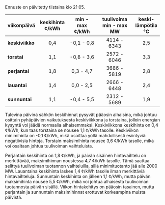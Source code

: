 Ennuste on päivitetty tiistaina klo 21:05.

| viikonpäivä  | keskihinta<br>¢/kWh | min - max<br>¢/kWh | tuulivoima<br>min - max<br>MW | keski-<br>lämpötila<br>°C |
|:-------------|:----------------:|:----------------:|:-------------:|:-------------:|
| **keskiviikko** | 0,4 | -0,1 - 0,8 | 4114 - 6343 | 2,5 |
| **torstai** | 1,1 | -0,8 - 3,6 | 2572 - 6046 | 3,3 |
| **perjantai** | 1,8 | 0,3 - 4,7 | 3686 - 5819 | 2,8 |
| **lauantai** | 1,4 | 0,0 - 2,5 | 2666 - 6448 | 2,4 |
| **sunnuntai** | 1,1 | -0,4 - 5,5 | 2312 - 5689 | 1,9 |

Tulevina päivinä sähkön keskihinnat pysyvät pääosin alhaisina, mikä johtuu osittain pyhäpäivien vaikutuksesta keskiviikkona ja torstaina, jolloin energian kysyntä voi jäädä normaalia alhaisemmaksi. Keskiviikkona keskihinta on 0,4 ¢/kWh, kun taas torstaina se nousee 1,1 ¢/kWh tasolle. Keskiviikon minimihinta on -0,1 ¢/kWh, mikä osoittaa yöllä mahdollisesti esiintyviä negatiivisia hintoja. Torstain maksimihinta nousee 3,6 ¢/kWh tasolle, mikä voi osaltaan johtua tuulivoiman vaihteluista.

Perjantain keskihinta on 1,8 ¢/kWh, ja päivän sisäinen hintavaihtelu on merkittävää, maksimihinnan noustessa 4,7 ¢/kWh tasolle. Tämä saattaa selittyä tuulivoiman tuotannon vaihteluilla, sillä minimituotanto jää alle 2000 MW. Lauantaina keskihinta laskee 1,4 ¢/kWh tasolle ilman merkittäviä hintavaihteluja. Sunnuntain keskihinta on jälleen 1,1 ¢/kWh, mutta päivän maksimihinta nousee 5,5 ¢/kWh, mikä voi johtua alhaisesta tuulivoiman tuotannosta päivän sisällä. Viikon hintakehitys on pääosin tasainen, mutta perjantain ja sunnuntain maksimihinnat erottuvat korkeampina muista päivistä.